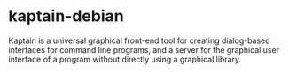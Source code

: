 # kaptain-debian
Kaptain is a universal graphical front-end tool for creating dialog-based interfaces for command line programs, and a server for the graphical user interface of a program without directly using a graphical library.
